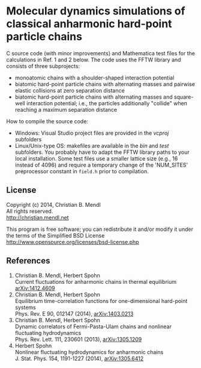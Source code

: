 Molecular dynamics simulations of classical anharmonic hard-point particle chains
=================================================================================

C source code (with minor improvements) and Mathematica test files for the calculations in Ref. 1 and 2 below. The code uses the FFTW library and consists of three subprojects:
- monoatomic chains with a shoulder-shaped interaction potential
- biatomic hard-point particle chains with alternating masses and pairwise elastic collisions at zero separation distance
- biatomic hard-point particle chains with alternating masses and square-well interaction potential; i.e., the particles additionally "collide" when reaching a maximum separation distance

How to compile the source code:
- Windows: Visual Studio project files are provided in the *vcproj* subfolders
- Linux/Unix-type OS: makefiles are available in the *bin* and *test* subfolders. You probably have to adapt the FFTW library paths to your local installation. Some test files use a smaller lattice size (e.g., 16 instead of 4096) and require a temporary change of the 'NUM_SITES' preprocessor constant in `field.h` prior to compilation.


License
-------
Copyright (c) 2014, Christian B. Mendl  
All rights reserved.  
http://christian.mendl.net

This program is free software; you can redistribute it and/or
modify it under the terms of the Simplified BSD License
http://www.opensource.org/licenses/bsd-license.php


References
----------
1. Christian B. Mendl, Herbert Spohn  
   Current fluctuations for anharmonic chains in thermal equilibrium  
   [arXiv:1412.4609](http://arxiv.org/abs/1412.4609)
2. Christian B. Mendl, Herbert Spohn  
   Equilibrium time-correlation functions for one-dimensional hard-point systems  
   Phys. Rev. E 90, 012147 (2014), [arXiv:1403.0213](http://arxiv.org/abs/1403.0213)
3. Christian B. Mendl, Herbert Spohn  
   Dynamic correlators of Fermi-Pasta-Ulam chains and nonlinear fluctuating hydrodynamics  
   Phys. Rev. Lett. 111, 230601 (2013), [arXiv:1305.1209](http://arxiv.org/abs/1305.1209)
4. Herbert Spohn  
   Nonlinear fluctuating hydrodynamics for anharmonic chains  
   J. Stat. Phys. 154, 1191-1227 (2014), [arXiv:1305.6412](http://arxiv.org/abs/1305.6412)
